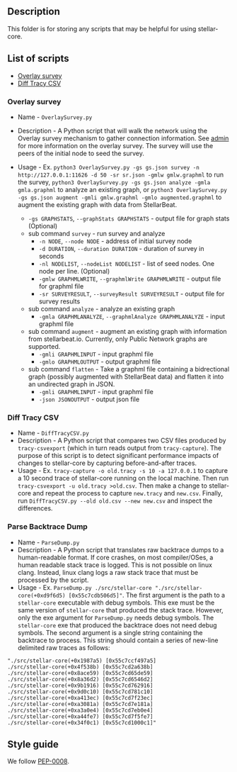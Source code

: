 ## Description
This folder is for storing any scripts that may be helpful for using stellar-core.

## List of scripts
- [Overlay survey](#overlay-survey)
- [Diff Tracy CSV](#diff-tracy-csv)

### Overlay survey 
- Name - `OverlaySurvey.py`
- Description - A Python script that will walk the network using the Overlay survey mechanism to gather connection information. See [admin](./../docs/software/admin.md#overlay-topology-survey) for more information on the overlay survey. The survey will use the peers of the initial node to seed the survey.
- Usage - Ex. `python3 OverlaySurvey.py -gs gs.json survey -n http://127.0.0.1:11626 -d 50 -sr sr.json -gmlw gmlw.graphml` to run the survey, `python3 OverlaySurvey.py -gs gs.json analyze -gmla gmla.graphml` to analyze an existing graph, or `python3 OverlaySurvey.py -gs gs.json augment -gmli gmlw.graphml -gmlo augmented.graphml` to augment the existing graph with data from StellarBeat.

    - `-gs GRAPHSTATS`, `--graphStats GRAPHSTATS` - output file for graph stats (Optional)
    - sub command `survey` - run survey and analyze
        - `-n NODE`, `--node NODE` - address of initial survey node
        - `-d DURATION`, `--duration DURATION` - duration of survey in seconds
        - `-nl NODELIST`, `--nodeList NODELIST` - list of seed nodes. One node per line. (Optional)
        - `-gmlw GRAPHMLWRITE`, `--graphmlWrite GRAPHMLWRITE` - output file for graphml file
        - `-sr SURVEYRESULT`, `--surveyResult SURVEYRESULT` - output file for survey results
    - sub command `analyze` - analyze an existing graph
        - `-gmla GRAPHMLANALYZE`, `--graphmlAnalyze GRAPHMLANALYZE` - input graphml file
    - sub command `augment` - augment an existing graph with information from  stellarbeat.io. Currently, only Public Network graphs are supported.
        - `-gmli GRAPHMLINPUT` - input graphml file
        - `-gmlo GRAPHMLOUTPUT` - output graphml file
    - sub command `flatten` - Take a graphml file containing a bidrectional graph (possibly augmented with StellarBeat data) and flatten it into an undirected graph in JSON.
        - `-gmli GRAPHMLINPUT` - input graphml file
        - `-json JSONOUTPUT` - output json file

### Diff Tracy CSV
- Name - `DiffTracyCSV.py`
- Description - A Python script that compares two CSV files produced by `tracy-csvexport` (which in turn reads output from `tracy-capture`). The purpose of this script is to detect significant performance impacts of changes to stellar-core by capturing before-and-after traces.
- Usage - Ex. `tracy-capture -o old.tracy -s 10 -a 127.0.0.1` to capture a 10 second trace of stellar-core running on the local machine. Then run `tracy-csvexport -u old.tracy >old.csv`. Then make a change to stellar-core and repeat the process to capture `new.tracy` and `new.csv`. Finally, run `DiffTracyCSV.py --old old.csv --new new.csv` and inspect the differences.

### Parse Backtrace Dump

- Name - `ParseDump.py`
- Description - A Python script that translates raw backtrace dumps to a human-readable format. If core crashes, on most compiler/OSes, a human readable stack trace is logged. This is not possible on linux clang. Instead, linux clang logs a raw stack trace that must be processed by the script.
- Usage - Ex. `ParseDump.py ./src/stellar-core "./src/stellar-core(+0xd9f6d5) [0x55c7cdb506d5]"`. The first argument is the path to a `stellar-core` executable with debug symbols. This exe must be the same version of `stellar-core` that produced the stack trace. However, only the exe argument for `ParseDump.py` needs debug symbols. The `stellar-core` exe that produced the backtrace does not need debug symbols. The second argument is a single string containing the backtrace to process. This string should contain a series of new-line delimited raw traces as follows:

```
"./src/stellar-core(+0x1987a5) [0x55c7ccf497a5]
./src/stellar-core(+0x4f538b) [0x55c7cd2a638b]
./src/stellar-core(+0x8ace59) [0x55c7cd65de59]
./src/stellar-core(+0x8a36d2) [0x55c7cd6546d2]
./src/stellar-core(+0x9b1916) [0x55c7cd762916]
./src/stellar-core(+0x9d0c10) [0x55c7cd781c10]
./src/stellar-core(+0xa413ec) [0x55c7cd7f23ec]
./src/stellar-core(+0xa3081a) [0x55c7cd7e181a]
./src/stellar-core(+0xa3a0e4) [0x55c7cd7eb0e4]
./src/stellar-core(+0xa44fe7) [0x55c7cd7f5fe7]
./src/stellar-core(+0x34f0c1) [0x55c7cd1000c1]"
```

## Style guide
We follow [PEP-0008](https://www.python.org/dev/peps/pep-0008/).
